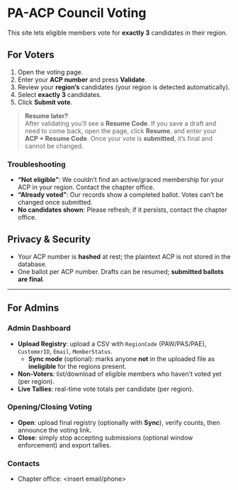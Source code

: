 # PA-ACP Council Voting

This site lets eligible members vote for **exactly 3** candidates in their region.

## For Voters
1. Open the voting page.
2. Enter your **ACP number** and press **Validate**.
3. Review your **region’s** candidates (your region is detected automatically).
4. Select **exactly 3** candidates.
5. Click **Submit vote**.

> **Resume later?**  
> After validating you’ll see a **Resume Code**. If you save a draft and need to come back, open the page, click **Resume**, and enter your **ACP + Resume Code**. Once your vote is **submitted**, it’s final and cannot be changed.

### Troubleshooting
- **“Not eligible”**: We couldn’t find an active/graced membership for your ACP in your region. Contact the chapter office.
- **“Already voted”**: Our records show a completed ballot. Votes can’t be changed once submitted.
- **No candidates shown**: Please refresh; if it persists, contact the chapter office.

## Privacy & Security
- Your ACP number is **hashed** at rest; the plaintext ACP is not stored in the database.
- One ballot per ACP number. Drafts can be resumed; **submitted ballots are final**.

---

## For Admins
### Admin Dashboard
- **Upload Registry**: upload a CSV with `RegionCode` (PAW/PAS/PAE), `CustomerID`, `Email`, `MemberStatus`.
  - **Sync mode** (optional): marks anyone **not** in the uploaded file as **ineligible** for the regions present.
- **Non-Voters**: list/download of eligible members who haven’t voted yet (per region).
- **Live Tallies**: real-time vote totals per candidate (per region).

### Opening/Closing Voting
- **Open**: upload final registry (optionally with **Sync**), verify counts, then announce the voting link.
- **Close**: simply stop accepting submissions (optional window enforcement) and export tallies.

### Contacts
- Chapter office: <insert email/phone>
